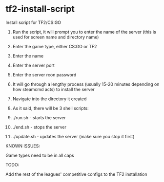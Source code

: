 tf2-install-script
==================

Install script for TF2/CS:GO




1. Run the script, it will prompt you to enter the name of the server (this is used for screen name and directory name)

2. Enter the game type, either CS:GO or TF2

3. Enter the name

4. Enter the server port

5. Enter the server rcon password

6. It will go through a lengthy process (usually 15-20 minutes depending on how steamcmd acts) to install the server

7. Navigate into the directory it created

8. As it said, there will be 3 shell scripts:
  1. ./run.sh - starts the server
  2. ./end.sh - stops the server
  3. ./update.sh - updates the server (make sure you stop it first)


KNOWN ISSUES:

Game types need to be in all caps

TODO:

Add the rest of the leagues' competitive configs to the TF2 installation
